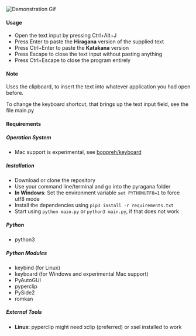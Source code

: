 ![Demonstration Gif](https://i.imgur.com/2PfxQnz.gif)

#### Usage
- Open the text input by pressing Ctrl+Alt+J
- Press Enter to paste the **Hiragana** version of the supplied text
- Press Ctrl+Enter to paste the **Katakana** version
- Press Escape to close the text input without pasting anything
- Press Ctrl+Escape to close the program entirely

#### Note
Uses the clipboard, to insert the text into whatever application you had open before.

To change the keyboard shortcut, that brings up the text input field, see the file main.py

#### Requirements

##### Operation System
- Mac support is experimental, see [boppreh/keyboard](https://github.com/boppreh/keyboard)

##### Installation
- Download or clone the repository
- Use your command line/terminal and go into the pyragana folder
- **In Windows**: Set the environment variable `set PYTHONUTF8=1` to force utf8 mode
- Install the dependencies using `pip3 install -r requirements.txt`
- Start using `python main.py` or `python3 main.py`, if that does not work

##### Python
- python3

##### Python Modules
- keybind (for Linux)
- keyboard (for Windows and experimental Mac support)
- PyAutoGUI
- pyperclip
- PySide2
- romkan

##### External Tools
- **Linux**: pyperclip might need xclip (preferred) or xsel installed to work
